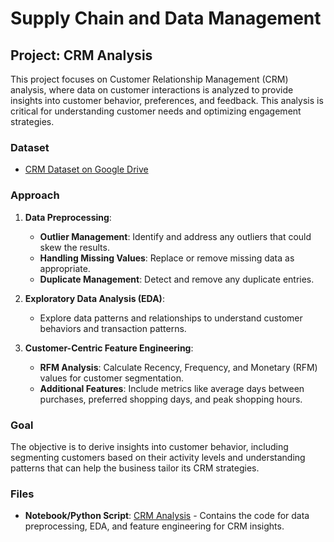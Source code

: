 # Supply Chain and Data Management

## Project: CRM Analysis

This project focuses on Customer Relationship Management (CRM) analysis, where data on customer interactions is analyzed to provide insights into customer behavior, preferences, and feedback. This analysis is critical for understanding customer needs and optimizing engagement strategies.

### Dataset
- [CRM Dataset on Google Drive](https://drive.google.com/drive/folders/1Iesv1Y7DVdv6Z4Oq8IwJ99_gMSEFecDk?usp=sharing)

### Approach

1. **Data Preprocessing**:
   - **Outlier Management**: Identify and address any outliers that could skew the results.
   - **Handling Missing Values**: Replace or remove missing data as appropriate.
   - **Duplicate Management**: Detect and remove any duplicate entries.

2. **Exploratory Data Analysis (EDA)**:
   - Explore data patterns and relationships to understand customer behaviors and transaction patterns.

3. **Customer-Centric Feature Engineering**:
   - **RFM Analysis**: Calculate Recency, Frequency, and Monetary (RFM) values for customer segmentation.
   - **Additional Features**: Include metrics like average days between purchases, preferred shopping days, and peak shopping hours.

### Goal
The objective is to derive insights into customer behavior, including segmenting customers based on their activity levels and understanding patterns that can help the business tailor its CRM strategies.

### Files
- **Notebook/Python Script**: [CRM Analysis](./crm-analysis.ipynb) - Contains the code for data preprocessing, EDA, and feature engineering for CRM insights.

